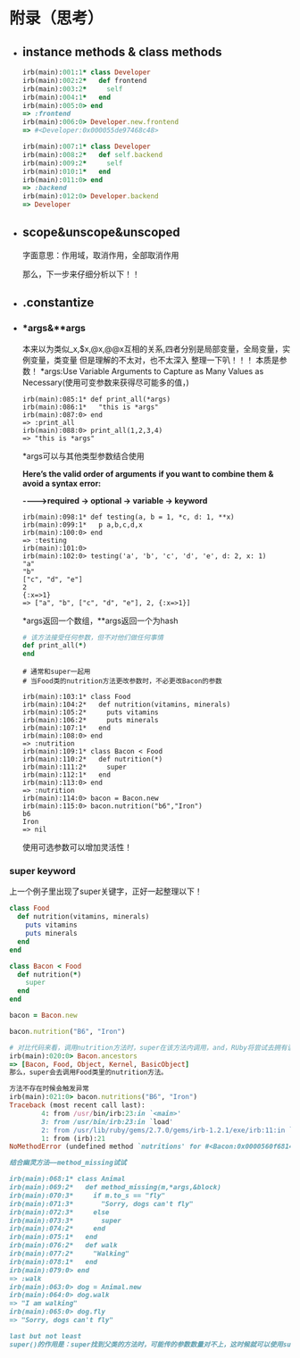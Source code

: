 # 附录（思考）

- ## instance methods & class methods

  ```ruby
  irb(main):001:1* class Developer
  irb(main):002:2*   def frontend
  irb(main):003:2*     self
  irb(main):004:1*   end
  irb(main):005:0> end
  => :frontend
  irb(main):006:0> Developer.new.frontend
  => #<Developer:0x000055de97468c48>
  ```

  ```ruby
  irb(main):007:1* class Developer
  irb(main):008:2*   def self.backend
  irb(main):009:2*     self
  irb(main):010:1*   end
  irb(main):011:0> end
  => :backend
  irb(main):012:0> Developer.backend
  => Developer
  ```

- ## scope&unscope&unscoped

  字面意思：作用域，取消作用，全部取消作用

  那么，下一步来仔细分析以下！！

- ## .constantize

- ### *args&**args

  本来以为类似_x,$x,@x,@@x互相的关系,四者分别是局部变量，全局变量，实例变量，类变量
  但是理解的不太对，也不太深入
  整理一下叭！！！
  本质是参数！
  *args:Use Variable Arguments to Capture as Many Values as Necessary(使用可变参数来获得尽可能多的值，)

  ```
  irb(main):085:1* def print_all(*args)
  irb(main):086:1*   "this is *args"
  irb(main):087:0> end
  => :print_all
  irb(main):088:0> print_all(1,2,3,4)
  => "this is *args"
  ```

  *args可以与其他类型参数结合使用

  **Here’s the valid order of arguments** 
  **if you want to combine them & avoid a syntax error:**

  **---->required -> optional -> variable -> keyword**

  ```shell
  irb(main):098:1* def testing(a, b = 1, *c, d: 1, **x)
  irb(main):099:1*   p a,b,c,d,x
  irb(main):100:0> end
  => :testing
  irb(main):101:0> 
  irb(main):102:0> testing('a', 'b', 'c', 'd', 'e', d: 2, x: 1)
  "a"
  "b"
  ["c", "d", "e"]
  2
  {:x=>1}
  => ["a", "b", ["c", "d", "e"], 2, {:x=>1}]
  ```

  *args返回一个数组，**args返回一个为hash

  ```ruby
  # 该方法接受任何参数，但不对他们做任何事情
  def print_all(*)
  end
  ```

  ```shell
  # 通常和super一起用
  # 当Food类的nutrition方法更改参数时，不必更改Bacon的参数
  
  irb(main):103:1* class Food
  irb(main):104:2*   def nutrition(vitamins, minerals)
  irb(main):105:2*     puts vitamins
  irb(main):106:2*     puts minerals
  irb(main):107:1*   end
  irb(main):108:0> end
  => :nutrition
  irb(main):109:1* class Bacon < Food
  irb(main):110:2*   def nutrition(*)
  irb(main):111:2*     super
  irb(main):112:1*   end
  irb(main):113:0> end
  => :nutrition
  irb(main):114:0> bacon = Bacon.new
  irb(main):115:0> bacon.nutrition("b6","Iron")
  b6
  Iron
  => nil
  ```

  使用可选参数可以增加灵活性！

### super keyword

上一个例子里出现了super关键字，正好一起整理以下！

```ruby
class Food
  def nutrition(vitamins, minerals)
    puts vitamins
    puts minerals
  end
end

class Bacon < Food
  def nutrition(*)
    super
  end
end

bacon = Bacon.new

bacon.nutrition("B6", "Iron")

# 对比代码来看，调用nutrition方法时，super在该方法内调用，and，RUby将尝试去拥有该方法的父类上去调用该方法。
irb(main):020:0> Bacon.ancestors
=> [Bacon, Food, Object, Kernel, BasicObject]
那么，super会去调用Food类里的nutrition方法。

方法不存在时候会触发异常
irb(main):021:0> bacon.nutritions("B6", "Iron")
Traceback (most recent call last):
        4: from /usr/bin/irb:23:in `<main>'
        3: from /usr/bin/irb:23:in `load'
        2: from /usr/lib/ruby/gems/2.7.0/gems/irb-1.2.1/exe/irb:11:in `<top (required)>'
        1: from (irb):21
NoMethodError (undefined method `nutritions' for #<Bacon:0x0000560f6814a7f8>)

结合幽灵方法——method_missing试试

irb(main):068:1* class Animal
irb(main):069:2*   def method_missing(m,*args,&block)
irb(main):070:3*     if m.to_s == "fly"
irb(main):071:3*       "Sorry, dogs can't fly"
irb(main):072:3*     else
irb(main):073:3*       super
irb(main):074:2*     end
irb(main):075:1*   end
irb(main):076:2*   def walk
irb(main):077:2*     "Walking"
irb(main):078:1*   end
irb(main):079:0> end
=> :walk
irb(main):063:0> dog = Animal.new
irb(main):064:0> dog.walk
=> "I am walking"
irb(main):065:0> dog.fly
=> "Sorry, dogs can't fly"

last but not least
super()的作用是：super找到父类的方法时，可能传的参数数量对不上，这时候就可以使用super()
```

